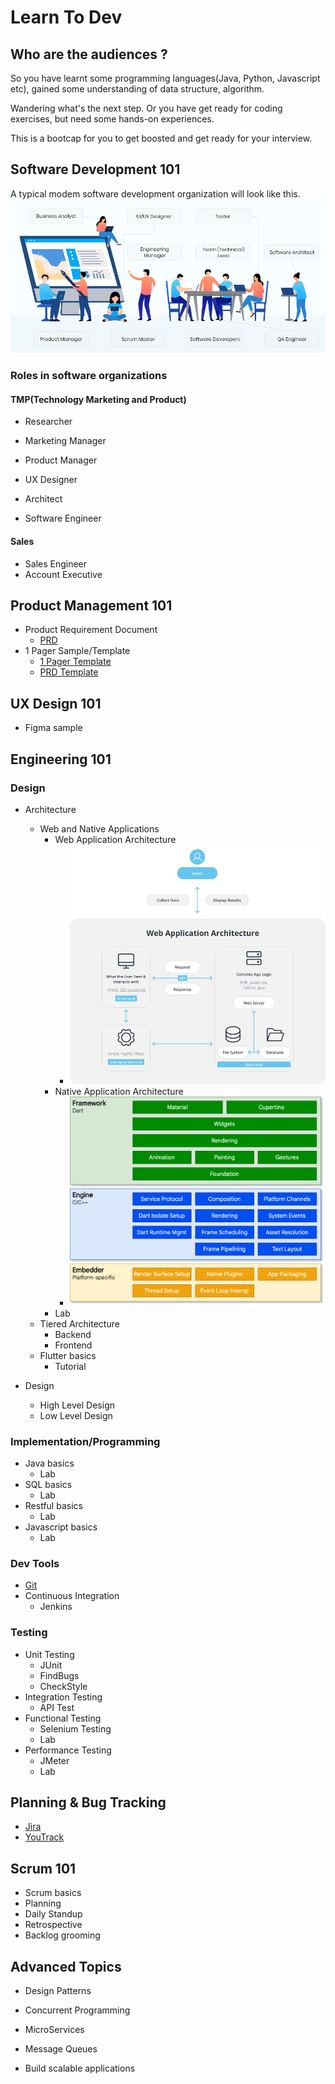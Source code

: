 # Learn To Dev

## Who are the audiences ?

So you have learnt some programming languages(Java, Python, Javascript etc), gained some understanding of data structure, algorithm. 

Wandering what's the next step. Or you have get ready for coding exercises, but need some hands-on experiences. 

This is a bootcap for you to get boosted and get ready for your interview. 

## Software Development 101

A typical modem software development organization will look like this. 
![Team Structure](chapters/images/team-structure.png)

### Roles in software organizations

#### TMP(Technology Marketing and Product)
- Researcher
- Marketing Manager

- Product Manager
- UX Designer
- Architect
- Software Engineer

#### Sales

- Sales Engineer
- Account Executive

## Product Management 101

- Product Requirement Document
  - [PRD](https://productschool.com/resources/glossary/product-requirements-doc-prd?utm_source=google&utm_medium=referral&utm_campaign=202304-mkt_templates-product_management_templates)
- 1 Pager Sample/Template
  - [1 Pager Template](https://docs.google.com/document/d/1hs2TH00BYy_reNbCaGIRyWXJGiaDTEgAuRztnYd-dgU/edit)
  - [PRD Template](https://docs.google.com/document/d/1hs2TH00BYy_reNbCaGIRyWXJGiaDTEgAuRztnYd-dgU/edit)

## UX Design 101

- Figma sample

## Engineering 101

### Design

- Architecture
  - Web and Native Applications
    - Web Application Architecture
      - ![Web Application Architecture](chapters/images/web-app-architecture.jpeg)
    - Native Application Architecture
      - ![Native Application Architecture](chapters/images/flutter-archdiagram.png)
    - Lab
  - Tiered Architecture
      - Backend
      - Frontend
  - Flutter basics
      - Tutorial
  
- Design
  - High Level Design
  - Low Level Design

### Implementation/Programming

- Java basics
  - Lab
- SQL basics
  - Lab
- Restful basics
  - Lab
- Javascript basics
  - Lab

### Dev Tools

- [Git](chapters/Git.md)
- Continuous Integration
  - Jenkins

### Testing

- Unit Testing
  - JUnit
  - FindBugs
  - CheckStyle
- Integration Testing
  - API Test
- Functional Testing
  - Selenium Testing
  - Lab
- Performance Testing
  - JMeter
  - Lab

## Planning & Bug Tracking

- [Jira](https://www.atlassian.com/software/jira/pricing?&aceid=&adposition=&adgroup=136973856130&campaign=18440774082&creative=656629737110&device=c&keyword=jira%20license&matchtype=p&network=g&placement=&ds_kids=p73345603391&ds_e=GOOGLE&ds_eid=700000001558501&ds_e1=GOOGLE&gad_source=1&gclid=CjwKCAjwz42xBhB9EiwA48pT78lVhpvydErULI5WIQahFYsEy5GX-Fw65fzyV_g4aoC-RHuI2-XBdRoCk-MQAvD_BwE&gclsrc=aw.ds)
- [YouTrack](https://www.jetbrains.com/youtrack/buy/?gutm_medium=cpc&gutm_source=google&gutm_campaign=AMER_en_US-EST_YouTrack_Search_Competitors&gutm_content=692489595350&gclid=CjwKCAjwz42xBhB9EiwA48pT76qH7sNLqO5WAV1VwQK9N2JKFykFxrS226xvcGNcTHTTxP4P1DoGxhoCebIQAvD_BwE)

## Scrum 101

- Scrum basics
- Planning
- Daily Standup
- Retrospective
- Backlog grooming

## Advanced Topics

- Design Patterns

- Concurrent Programming

- MicroServices

- Message Queues

- Build scalable applications
